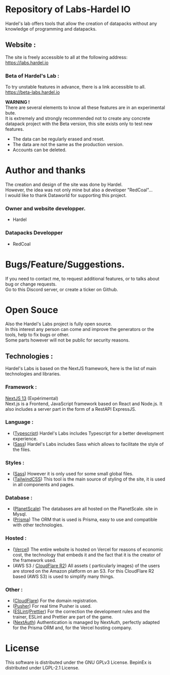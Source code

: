 # Repository of Labs-Hardel IO

Hardel's lab offers tools that allow the creation of datapacks without any knowledge of programming and datapacks.

## Website :

The site is freely accessible to all at the following address:  
https://labs.hardel.io

### Beta of Hardel's Lab :

To try unstable features in advance, there is a link accessible to all.  
https://beta-labs.hardel.io

**WARNING !**  
There are several elements to know all these features are in an experimental bute.  
It is extremely and strongly recommended not to create any concrete datapack project with the Beta version, this site exists only to test new features.

-   The data can be regularly erased and reset.
-   The data are not the same as the production version.
-   Accounts can be deleted.

# Author and thanks

The creation and design of the site was done by Hardel.  
However, the idea was not only mine but also a developer "RedCoal"...  
I would like to thank Dataworld for supporting this project.

### Owner and website developper.

-   Hardel

### Datapacks Developper

-   RedCoal

# Bugs/Feature/Suggestions.

If you need to contact me, to request additional features, or to talks about bug or change requests.  
Go to this Discord server, or create a ticker on Github.

# Open Souce

Also the Hardel's Labs project is fully open source.  
In this interest any person can come and improve the generators or the tools, help to fix bugs or other.  
Some parts however will not be public for security reasons.

## Technologies :

Hardel's Labs is based on the NextJS framework, here is the list of main technologies and libraries.

### Framework :

[NextJS 13](https://nextjs.org/) (Expérimental)  
Next.js is a Frontend, JavaScript framework based on React and Node.js.
It also includes a server part in the form of a RestAPI ExpressJS.

### Language :

-   ([Typescript](https://www.typescriptlang.org/)) Hardel's Labs includes Typescript for a better development experience.
-   ([Sass](https://sass-lang.com/)) Hardel's Labs includes Sass which allows to facilitate the style of the files.

### Styles :

-   ([Sass](https://sass-lang.com/)) However it is only used for some small global files.
-   ([TailwindCSS](https://tailwindui.com/components)) This tool is the main source of styling of the site, it is used in all components and pages.

### Database :

-   ([PlanetScale](https://planetscale.com/)) The databases are all hosted on the PlanetScale. site in Mysql.
-   ([Prisma](https://www.prisma.io/)) The ORM that is used is Prisma, easy to use and compatible with other technologies.

### Hosted :

-   ([Vercel](https://vercel.com/)) The entire website is hosted on Vercel for reasons of economic cost, the technology that embeds it and the fact that it is the creator of the framework used.
-   (AWS S3 / [CloudFlare R2](https://cloudflare.com)) All assets ( particularly images) of the users are stored on the Amazon platform on an S3.
    For this CloudFlare R2 based (AWS S3) is used to simplify many things.

### Other :

-   ([CloudFlare](https://cloudflare.com)) For the domain registration.
-   ([Pusher](https://pusher.com/)) For real time Pusher is used.
-   ([ESLint](https://eslint.org/)/[Prettier](https://prettier.io/)) For the correction the development rules and the trainer, ESLint and Prettier are part of the game.
-   ([NextAuth](https://next-auth.js.org/)) Authentication is managed by NextAuth, perfectly adapted for the Prisma ORM and, for the Vercel hosting company.

# License

This software is distributed under the GNU GPLv3 License. BepinEx is distributed under LGPL-2.1 License.
